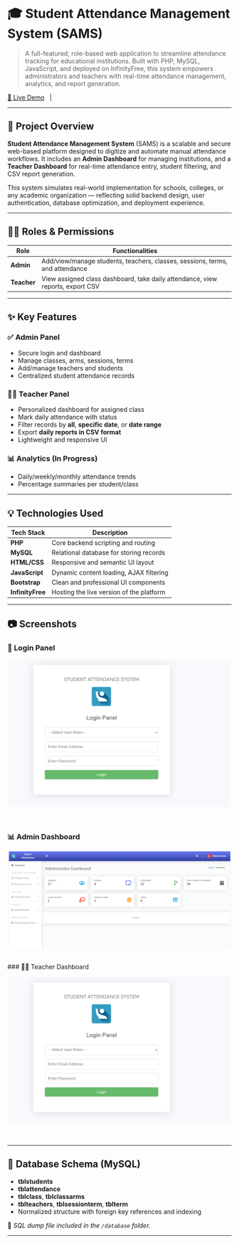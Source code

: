 # 🎓 Student Attendance Management System (SAMS)

> A full-featured, role-based web application to streamline attendance tracking for educational institutions. Built with PHP, MySQL, JavaScript, and deployed on InfinityFree, this system empowers administrators and teachers with real-time attendance management, analytics, and report generation.

[🔗 Live Demo](https://smartattendence.rf.gd) &nbsp; | &nbsp; 

---

## 🚀 Project Overview

**Student Attendance Management System** (SAMS) is a scalable and secure web-based platform designed to digitize and automate manual attendance workflows. It includes an **Admin Dashboard** for managing institutions, and a **Teacher Dashboard** for real-time attendance entry, student filtering, and CSV report generation.

This system simulates real-world implementation for schools, colleges, or any academic organization — reflecting solid backend design, user authentication, database optimization, and deployment experience.

---

## 👨‍💼 Roles & Permissions

| Role         | Functionalities                                                                 |
|--------------|----------------------------------------------------------------------------------|
| **Admin**    | Add/view/manage students, teachers, classes, sessions, terms, and attendance    |
| **Teacher**  | View assigned class dashboard, take daily attendance, view reports, export CSV  |

---

## ✨ Key Features

### ✅ Admin Panel
- Secure login and dashboard
- Manage classes, arms, sessions, terms
- Add/manage teachers and students
- Centralized student attendance records

### 👨‍🏫 Teacher Panel
- Personalized dashboard for assigned class
- Mark daily attendance with status
- Filter records by **all**, **specific date**, or **date range**
- Export **daily reports in CSV format**
- Lightweight and responsive UI

### 📊 Analytics (In Progress)
- Daily/weekly/monthly attendance trends
- Percentage summaries per student/class

---

## 💡 Technologies Used

| Tech Stack     | Description                                  |
|----------------|----------------------------------------------|
| **PHP**        | Core backend scripting and routing            |
| **MySQL**      | Relational database for storing records       |
| **HTML/CSS**   | Responsive and semantic UI layout             |
| **JavaScript** | Dynamic content loading, AJAX filtering       |
| **Bootstrap**  | Clean and professional UI components          |
| **InfinityFree** | Hosting the live version of the platform    |

---

## 📷 Screenshots

### 🔐 Login Panel
<p align="center">
  <img src="Screenshot%202025-07-07%20100453.png" width="500"/>
</p><br>

### 📊 Admin Dashboard
<p align="center">
  <img src="Screenshot%202025-07-07%20100510.png" width="500"/>
</p><br>
### 👨‍🏫 Teacher Dashboard
<p align="center">
  <img src="Screenshot%202025-07-07%20100453.png" width="500"/>
</p><br>

---

## 🧩 Database Schema (MySQL)

- **tblstudents**
- **tblattendance**
- **tblclass**, **tblclassarms**
- **tblteachers**, **tblsessionterm**, **tblterm**
- Normalized structure with foreign key references and indexing

📌 *SQL dump file included in the `/database` folder.*

---



